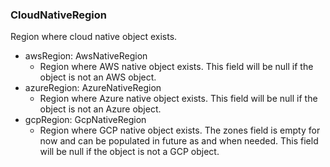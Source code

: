 ### CloudNativeRegion
Region where cloud native object exists.

- awsRegion: AwsNativeRegion
  - Region where AWS native object exists. This field will be null if the object is not an AWS object.
- azureRegion: AzureNativeRegion
  - Region where Azure native object exists. This field will be null if the object is not an Azure object.
- gcpRegion: GcpNativeRegion
  - Region where GCP native object exists. The zones field is empty for now and can be populated in future as and when needed. This field will be null if the object is not a GCP object.
